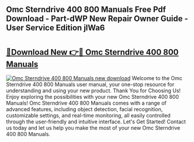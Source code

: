 ## Omc Sterndrive 400 800 Manuals Free Pdf Download - Part-dWP New Repair Owner Guide - User Service Edition jlWa6

# <h2><a href="http://bc76209.oget.top/?id=Omc+Sterndrive+400+800+Manuals">🔗Download New 👉🔴 Omc Sterndrive 400 800 Manuals</a></h2>

[![Omc Sterndrive 400 800 Manuals new download](https://i.imgur.com/5g1atiW.png)](http://bc76209.oget.top/?id=Omc+Sterndrive+400+800+Manuals)
Welcome to the Omc Sterndrive 400 800 Manuals user manual, your one-stop resource for understanding and using your new product. Thank You for Choosing Us! Enjoy exploring the possibilities with your new Omc Sterndrive 400 800 Manuals! Omc Sterndrive 400 800 Manuals comes with a range of advanced features, including object detection, facial recognition, customizable settings, and real-time monitoring, all easily controlled through the user-friendly and intuitive interface. Let's Get Started! Contact us today and let us help you make the most of your new Omc Sterndrive 400 800 Manuals.
